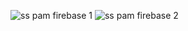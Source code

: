 ![ss pam firebase 1](https://github.com/user-attachments/assets/d18a89cb-67d7-447c-ba8b-8f1fe504965d)
![ss pam firebase 2](https://github.com/user-attachments/assets/71d7e689-17ec-4078-81ad-3abdc71e1b06)
